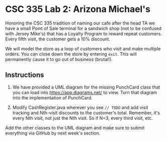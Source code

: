 # CSC 335 Lab 2: Arizona Michael's

Honoring the CSC 335 tradition of naming our cafe after the head TA we have a small 
Point of Sale terminal for a sandwich shop (not
to be confused with Jersey Mike's) that has a Loyalty Program 
to reward repeat customers. Every fifth visit, the customer gets a 10% discount.

We will model the store as a loop of customers who visit and make multiple orders. You
can close down the store by entering `exit`. This will permanently cause it to go
out of business (brutal!).

## Instructions

1. We have provided a UML diagram for the missing PunchCard class that you can load into
https://app.diagrams.net/ to view. Turn that diagram into the implementation of PunchCard.

2. Modify CashRegister.java wherever you see `// TODO` and add visit tracking
and Nth-visit discounts to the customer's total. Remember, it's every Nth visit,
not just the Nth visit. So if N=3, every third visit, etc.

Add the other classes to the UML diagram and make sure to submit everything via
GitHub by next week's section.

